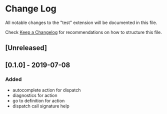 # Change Log

All notable changes to the "test" extension will be documented in this file.

Check [Keep a Changelog](http://keepachangelog.com/) for recommendations on how to structure this file.

## [Unreleased]

## [0.1.0] - 2019-07-08
### Added
- autocomplete action for dispatch
- diagnostics for action
- go to definition for action
- dispatch call signature help